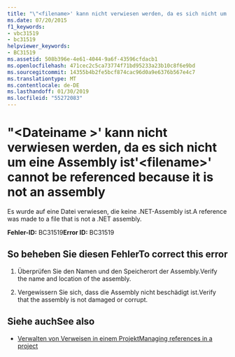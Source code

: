 ```yaml
---
title: "\"<filename>' kann nicht verwiesen werden, da es sich nicht um eine Assembly ist"
ms.date: 07/20/2015
f1_keywords:
- vbc31519
- bc31519
helpviewer_keywords:
- BC31519
ms.assetid: 508b396e-4e61-4044-9a6f-43596cfdacb1
ms.openlocfilehash: 471cec2c5ca73774f71bd95233a23b10c8f6e9bd
ms.sourcegitcommit: 14355b4b2fe5bcf874cac96d0a9e6376b567e4c7
ms.translationtype: MT
ms.contentlocale: de-DE
ms.lasthandoff: 01/30/2019
ms.locfileid: "55272083"
---
```

# <a name="filename-cannot-be-referenced-because-it-is-not-an-assembly"></a><span data-ttu-id="171e1-102">"\<Dateiname >' kann nicht verwiesen werden, da es sich nicht um eine Assembly ist</span><span class="sxs-lookup"><span data-stu-id="171e1-102">'\<filename>' cannot be referenced because it is not an assembly</span></span>
<span data-ttu-id="171e1-103">Es wurde auf eine Datei verwiesen, die keine .NET-Assembly ist.</span><span class="sxs-lookup"><span data-stu-id="171e1-103">A reference was made to a file that is not a .NET assembly.</span></span>  
  
 <span data-ttu-id="171e1-104">**Fehler-ID:** BC31519</span><span class="sxs-lookup"><span data-stu-id="171e1-104">**Error ID:** BC31519</span></span>  
  
## <a name="to-correct-this-error"></a><span data-ttu-id="171e1-105">So beheben Sie diesen Fehler</span><span class="sxs-lookup"><span data-stu-id="171e1-105">To correct this error</span></span>  
  
1.  <span data-ttu-id="171e1-106">Überprüfen Sie den Namen und den Speicherort der Assembly.</span><span class="sxs-lookup"><span data-stu-id="171e1-106">Verify the name and location of the assembly.</span></span>  
  
2.  <span data-ttu-id="171e1-107">Vergewissern Sie sich, dass die Assembly nicht beschädigt ist.</span><span class="sxs-lookup"><span data-stu-id="171e1-107">Verify that the assembly is not damaged or corrupt.</span></span>  
  
## <a name="see-also"></a><span data-ttu-id="171e1-108">Siehe auch</span><span class="sxs-lookup"><span data-stu-id="171e1-108">See also</span></span>
- [<span data-ttu-id="171e1-109">Verwalten von Verweisen in einem Projekt</span><span class="sxs-lookup"><span data-stu-id="171e1-109">Managing references in a project</span></span>](/visualstudio/ide/managing-references-in-a-project)

